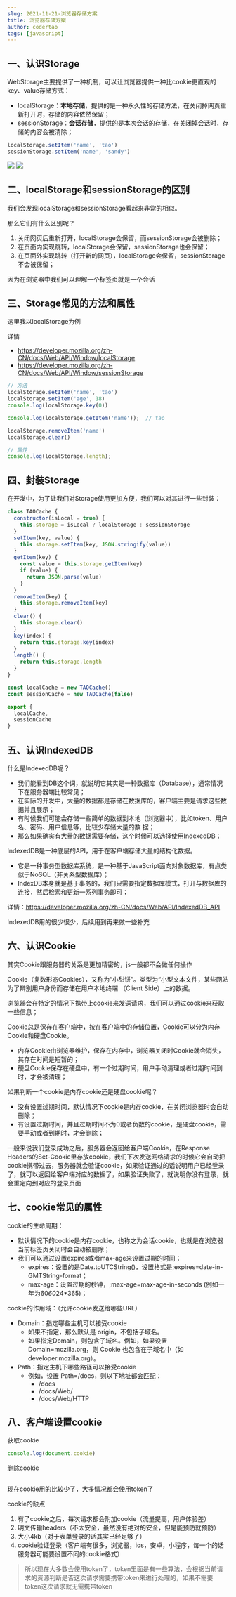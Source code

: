 ```yaml
---
slug: 2021-11-21-浏览器存储方案
title: 浏览器存储方案
author: codertao
tags: [javascript]
---
```


<!-- truncate -->

## 一、认识Storage

WebStorage主要提供了一种机制，可以让浏览器提供一种比cookie更直观的key、value存储方式：
- localStorage：**本地存储**，提供的是一种永久性的存储方法，在关闭掉网页重新打开时，存储的内容依然保留；
- sessionStorage：**会话存储**，提供的是本次会话的存储，在关闭掉会话时，存储的内容会被清除；

```js
localStorage.setItem('name', 'tao')
sessionStorage.setItem('name', 'sandy')
```
![](https://gitee.com/itsandy/picgo-img/raw/master/JavaScript/localStorage.png)
![](https://gitee.com/itsandy/picgo-img/raw/master/JavaScript/sessionStorage.png)

## 二、localStorage和sessionStorage的区别

我们会发现localStorage和sessionStorage看起来非常的相似。

那么它们有什么区别呢？
1.  关闭网页后重新打开，localStorage会保留，而sessionStorage会被删除；
2.  在页面内实现跳转，localStorage会保留，sessionStorage也会保留；
3.  在页面外实现跳转（打开新的网页），localStorage会保留，sessionStorage不会被保留；

因为在浏览器中我们可以理解一个标签页就是一个会话

## 三、Storage常见的方法和属性

这里我以localStorage为例

详情
- https://developer.mozilla.org/zh-CN/docs/Web/API/Window/localStorage
- https://developer.mozilla.org/zh-CN/docs/Web/API/Window/sessionStorage

```js
// 方法
localStorage.setItem('name', 'tao')
localStorage.setItem('age', 18)
console.log(localStorage.key(0))

console.log(localStorage.getItem('name'));  // tao

localStorage.removeItem('name')
localStorage.clear()

// 属性
console.log(localStorage.length);
```
## 四、封装Storage

在开发中，为了让我们对Storage使用更加方便，我们可以对其进行一些封装：

```js
class TAOCache {
  constructor(isLocal = true) {
    this.storage = isLocal ? localStorage : sessionStorage
  }
  setItem(key, value) {
    this.storage.setItem(key, JSON.stringify(value))
  }
  getItem(key) {
    const value = this.storage.getItem(key)
    if (value) {
      return JSON.parse(value)
    }
  }
  removeItem(key) {
    this.storage.removeItem(key)
  }
  clear() {
    this.storage.clear()
  }
  key(index) {
    return this.storage.key(index)
  }
  length() {
    return this.storage.length
  }
}

const localCache = new TAOCache()
const sessionCache = new TAOCache(false)

export {
  localCache,
  sessionCache
}
```

## 五、认识IndexedDB

什么是IndexedDB呢？
- 我们能看到DB这个词，就说明它其实是一种数据库（Database），通常情况下在服务器端比较常见；
- 在实际的开发中，大量的数据都是存储在数据库的，客户端主要是请求这些数据并且展示；
- 有时候我们可能会存储一些简单的数据到本地（浏览器中），比如token、用户名、密码、用户信息等，比较少存储大量的数
据；
- 那么如果确实有大量的数据需要存储，这个时候可以选择使用IndexedDB；

IndexedDB是一种底层的API，用于在客户端存储大量的结构化数据。
- 它是一种事务型数据库系统，是一种基于JavaScript面向对象数据库，有点类似于NoSQL（非关系型数据库）；
- IndexDB本身就是基于事务的，我们只需要指定数据库模式，打开与数据库的连接，然后检索和更新一系列事务即可；

详情：https://developer.mozilla.org/zh-CN/docs/Web/API/IndexedDB_API

IndexedDB用的很少很少，后续用到再来做一些补充

## 六、认识Cookie

其实Cookie跟服务器的关系是更加精密的，js一般都不会做任何操作

Cookie（复数形态Cookies），又称为“小甜饼”。类型为“小型文本文件，某些网站为了辨别用户身份而存储在用户本地终端
（Client Side）上的数据。

浏览器会在特定的情况下携带上cookie来发送请求，我们可以通过cookie来获取一些信息；

Cookie总是保存在客户端中，按在客户端中的存储位置，Cookie可以分为内存Cookie和硬盘Cookie。
- 内存Cookie由浏览器维护，保存在内存中，浏览器关闭时Cookie就会消失，其存在时间是短暂的；
- 硬盘Cookie保存在硬盘中，有一个过期时间，用户手动清理或者过期时间到时，才会被清理；

如果判断一个cookie是内存cookie还是硬盘cookie呢？
- 没有设置过期时间，默认情况下cookie是内存cookie，在关闭浏览器时会自动删除；
- 有设置过期时间，并且过期时间不为0或者负数的cookie，是硬盘cookie，需要手动或者到期时，才会删除；


一般来说我们登录成功之后，服务器会返回给客户端Cookie，在Response Headers的Set-Cookie里存放cookie，我们下次发送网络请求的时候它会自动把cookie携带过去，服务器就会验证cookie，如果验证通过的话说明用户已经登录了，就可以返回给客户端对应的数据了，如果验证失败了，就说明你没有登录，就会重定向到对应的登录页面

## 七、cookie常见的属性

cookie的生命周期：
- 默认情况下的cookie是内存cookie，也称之为会话cookie，也就是在浏览器当前标签页关闭时会自动被删除；
- 我们可以通过设置expires或者max-age来设置过期的时间；
    - expires：设置的是Date.toUTCString()，设置格式是;expires=date-in-GMTString-format；
    - max-age：设置过期的秒钟，;max-age=max-age-in-seconds (例如一年为60*60*24*365)；

cookie的作用域：（允许cookie发送给哪些URL）
- Domain：指定哪些主机可以接受cookie
  - 如果不指定，那么默认是 origin，不包括子域名。
  - 如果指定Domain，则包含子域名。例如，如果设置 Domain=mozilla.org，则 Cookie 也包含在子域名中（如developer.mozilla.org）。
- Path：指定主机下哪些路径可以接受cookie
  - 例如，设置 Path=/docs，则以下地址都会匹配：
    - /docs
    - /docs/Web/
    - /docs/Web/HTTP

## 八、客户端设置cookie

获取cookie
```js
console.log(document.cookie)
```

删除cookie
```js

```


现在cookie用的比较少了，大多情况都会使用token了

cookie的缺点
1.  有了cookie之后，每次请求都会附加cookie（流量提高，用户体验差）
2.  明文传输headers（不太安全，虽然没有绝对的安全，但是能预防就预防）
3.  大小4kb（对于表单登录的话其实已经足够了）
4.  cookie验证登录（客户端有很多，浏览器，ios，安卓，小程序，每一个的话服务器可能要设置不同的cookie格式）
   


> 所以现在大多数会使用token了，token里面是有一些算法，会根据当前请求的资源判断是否这次请求需要携带token来进行处理的，如果不需要token这次请求就无需携带token
